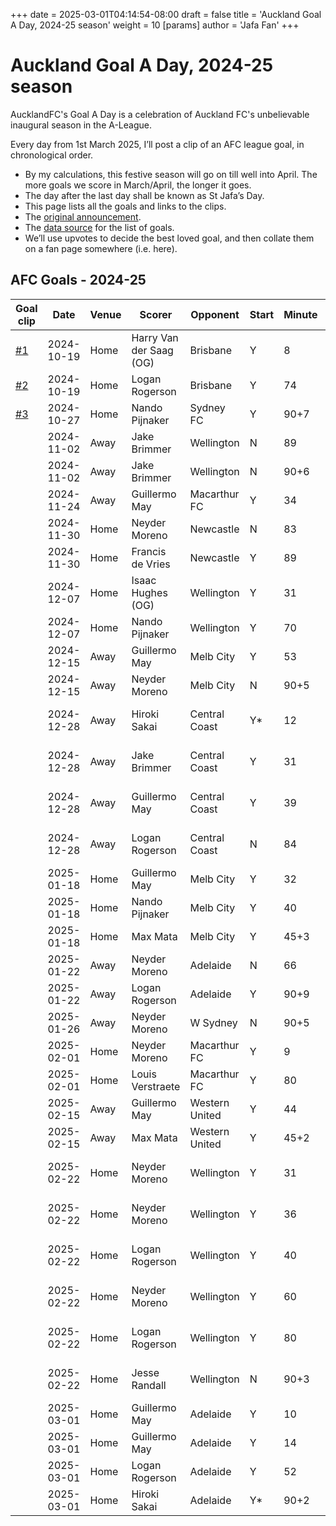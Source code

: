 +++
date = 2025-03-01T04:14:54-08:00
draft = false
title = 'Auckland Goal A Day, 2024-25 season'
weight = 10
[params]
  author = 'Jafa Fan'
+++

# Auckland Goal A Day, 2024-25 season

AucklandFC's Goal A Day is a celebration of Auckland FC's unbelievable inaugural season in the A-League.

Every day from 1st March 2025, I’ll post a clip of an AFC league goal, in chronological order.

- By my calculations, this festive season will go on till well into April. The more goals we score in March/April, the longer it goes.
- The day after the last day shall be known as St Jafa’s Day.
- This page lists all the goals and links to the clips.
- The [original announcement](https://www.reddit.com/r/AucklandFC/comments/1izo271/auckland_goal_a_day_begins_tomorrow/).
- The [data source](https://fbref.com/en/squads/4cb614ef/2024-2025/goallogs/all_comps/Auckland-FC-Goal-Logs-All-Competitions) for the list of goals.
- We’ll use upvotes to decide the best loved goal, and then collate them on a fan page somewhere (i.e. here).

## AFC Goals - 2024-25

| Goal clip                                                                                                    | Date       | Venue | Scorer                  | Opponent       | Start | Minute | Score | Goalkeeper          | Assist           | Notes    |
| ------------------------------------------------------------------------------------------------------------ | ---------- | ----- | ----------------------- | -------------- | ----- | ------ | ----- | ------------------- | ---------------- | -------- |
| [#1](https://www.reddit.com/r/AucklandFC/comments/1j0g9yf/auckland_fcs_goal_a_day_1_van_der_saag_og_vs/)     | 2024-10-19 | Home  | Harry Van der Saag (OG) | Brisbane       | Y     | 8      | 0-0   | Macklin Freke       |                  | Own Goal |
| [#2](https://www.reddit.com/r/AucklandFC/comments/1j18fb9/auckland_fcs_goal_a_day_2_logan_rogerson_vs/)      | 2024-10-19 | Home  | Logan Rogerson          | Brisbane       | Y     | 74     | 1-0   | Macklin Freke       | Guillermo May    |          |
| [#3](https://www.reddit.com/r/AucklandFC/comments/1j1yjec/auckland_goal_a_day_3_nando_pijnaker_vs_sydney_fc) | 2024-10-27 | Home  | Nando Pijnaker          | Sydney FC      | Y     | 90+7   | 0-0   | Andrew Redmayne     | Jake Brimmer     |          |
|                                                                                                              | 2024-11-02 | Away  | Jake Brimmer            | Wellington     | N     | 89     | 0-0   | Josh Oluwayemi      |                  |          |
|                                                                                                              | 2024-11-02 | Away  | Jake Brimmer            | Wellington     | N     | 90+6   | 1-0   | Josh Oluwayemi      | Luis Toomey      |          |
|                                                                                                              | 2024-11-24 | Away  | Guillermo May           | Macarthur FC   | Y     | 34     | 0-0   | Filip Kurto         | Felipe Gallegos  |          |
|                                                                                                              | 2024-11-30 | Home  | Neyder Moreno           | Newcastle      | N     | 83     | 0-0   | Ryan Scott          |                  |          |
|                                                                                                              | 2024-11-30 | Home  | Francis de Vries        | Newcastle      | Y     | 89     | 1-0   | Ryan Scott          |                  |          |
|                                                                                                              | 2024-12-07 | Home  | Isaac Hughes (OG)       | Wellington     | Y     | 31     | 0-0   | Josh Oluwayemi      |                  | Own Goal |
|                                                                                                              | 2024-12-07 | Home  | Nando Pijnaker          | Wellington     | Y     | 70     | 1-0   | Josh Oluwayemi      | Hiroki Sakai     |          |
|                                                                                                              | 2024-12-15 | Away  | Guillermo May           | Melb City      | Y     | 53     | 0-1   | Patrick Beach       | Francis de Vries |          |
|                                                                                                              | 2024-12-15 | Away  | Neyder Moreno           | Melb City      | N     | 90+5   | 1-2   | Patrick Beach       |                  |          |
|                                                                                                              | 2024-12-28 | Away  | Hiroki Sakai            | Central Coast  | Y\*   | 12     | 0-0   | Dylan Peraic-Cullen | Francis de Vries |          |
|                                                                                                              | 2024-12-28 | Away  | Jake Brimmer            | Central Coast  | Y     | 31     | 1-1   | Dylan Peraic-Cullen | Liam Gillion     |          |
|                                                                                                              | 2024-12-28 | Away  | Guillermo May           | Central Coast  | Y     | 39     | 2-1   | Dylan Peraic-Cullen |                  |          |
|                                                                                                              | 2024-12-28 | Away  | Logan Rogerson          | Central Coast  | N     | 84     | 3-1   | Dylan Peraic-Cullen | Max Mata         |          |
|                                                                                                              | 2025-01-18 | Home  | Guillermo May           | Melb City      | Y     | 32     | 0-0   | Patrick Beach       | Logan Rogerson   |          |
|                                                                                                              | 2025-01-18 | Home  | Nando Pijnaker          | Melb City      | Y     | 40     | 1-0   | Patrick Beach       |                  |          |
|                                                                                                              | 2025-01-18 | Home  | Max Mata                | Melb City      | Y     | 45+3   | 2-0   | Patrick Beach       |                  |          |
|                                                                                                              | 2025-01-22 | Away  | Neyder Moreno           | Adelaide       | N     | 66     | 0-0   | Ethan Cox           |                  |          |
|                                                                                                              | 2025-01-22 | Away  | Logan Rogerson          | Adelaide       | Y     | 90+9   | 1-2   | Ethan Cox           | Francis de Vries |          |
|                                                                                                              | 2025-01-26 | Away  | Neyder Moreno           | W Sydney       | N     | 90+5   | 0-0   | Lawrence Thomas     |                  |          |
|                                                                                                              | 2025-02-01 | Home  | Neyder Moreno           | Macarthur FC   | Y     | 9      | 0-0   | Filip Kurto         | Max Mata         |          |
|                                                                                                              | 2025-02-01 | Home  | Louis Verstraete        | Macarthur FC   | Y     | 80     | 1-1   | Filip Kurto         | Francis de Vries |          |
|                                                                                                              | 2025-02-15 | Away  | Guillermo May           | Western United | Y     | 44     | 0-0   | Matthew Sutton      | Jake Brimmer     |          |
|                                                                                                              | 2025-02-15 | Away  | Max Mata                | Western United | Y     | 45+2   | 1-0   | Matthew Sutton      | Neyder Moreno    |          |
|                                                                                                              | 2025-02-22 | Home  | Neyder Moreno           | Wellington     | Y     | 31     | 0-0   | Albert Kelly-Heald  | Max Mata         |          |
|                                                                                                              | 2025-02-22 | Home  | Neyder Moreno           | Wellington     | Y     | 36     | 1-0   | Albert Kelly-Heald  |                  |          |
|                                                                                                              | 2025-02-22 | Home  | Logan Rogerson          | Wellington     | Y     | 40     | 2-0   | Albert Kelly-Heald  | Felipe Gallegos  |          |
|                                                                                                              | 2025-02-22 | Home  | Neyder Moreno           | Wellington     | Y     | 60     | 3-1   | Albert Kelly-Heald  |                  |          |
|                                                                                                              | 2025-02-22 | Home  | Logan Rogerson          | Wellington     | Y     | 80     | 4-1   | Albert Kelly-Heald  | Louis Verstraete |          |
|                                                                                                              | 2025-02-22 | Home  | Jesse Randall           | Wellington     | N     | 90+3   | 5-1   | Albert Kelly-Heald  | Guillermo May    |          |
|                                                                                                              | 2025-03-01 | Home  | Guillermo May           | Adelaide       | Y     | 10     | 0-0   | Ethan Cox           | Jake Brimmer     |          |
|                                                                                                              | 2025-03-01 | Home  | Guillermo May           | Adelaide       | Y     | 14     | 1-0   | Ethan Cox           | Francis de Vries |          |
|                                                                                                              | 2025-03-01 | Home  | Logan Rogerson          | Adelaide       | Y     | 52     | 2-1   | Ethan Cox           | Francis de Vries |          |
|                                                                                                              | 2025-03-01 | Home  | Hiroki Sakai            | Adelaide       | Y\*   | 90+2   | 3-3   | Ethan Cox           |                  |          |
